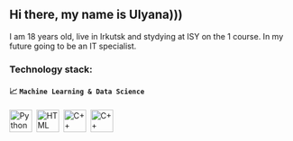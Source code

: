 ## Hi there, my name is Ulyana)))
<span  alight="start"> I am 18 years old, live in Irkutsk and stydying at ISY on the 1 course. In my future going to be an IT specialist.</span>
### Technology stack:

#### 📈 `Machine Learning & Data Science`
<img src="https://cdn.jsdelivr.net/gh/devicons/devicon/icons/python/python-original.svg" title="Python" width="40" height="40"/>&nbsp; 
<img src="https://github.com/user-attachments/assets/17094877-f42d-4506-acc8-5a4c946c1ab6" title="HTML" width="40" height="40"/>&nbsp; 
<img src="https://github.com/user-attachments/assets/dd56826f-b265-44ed-b2cb-0401981bb8a1" title="C++" width="40" height="40"/>&nbsp; 
<img src="https://github.com/user-attachments/assets/a652d15d-d85a-46af-b3cf-29263d072074" title="C++" width="40" height="40"/>&nbsp; 



